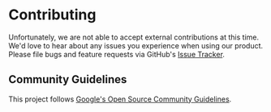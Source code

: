 # Contributing

<!--* freshness: { exempt: true } *-->

Unfortunately, we are not able to accept external contributions at this time.
We'd love to hear about any issues you experience when using our product. Please
file bugs and feature requests via GitHub's
[Issue Tracker](https://github.com/google/fresnel/issues).

## Community Guidelines

This project follows
[Google's Open Source Community Guidelines](https://opensource.google.com/conduct/).

